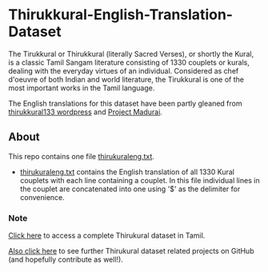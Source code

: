 # Thirukkural-English-Translation-Dataset
The Tirukkural or Thirukkural (literally Sacred Verses), or shortly the Kural, is a classic Tamil Sangam literature consisting of 1330 couplets or kurals, dealing with the everyday virtues of an individual. Considered as chef d'oeuvre of both Indian and world literature, the Tirukkural is one of the most important works in the Tamil language.

The English translations for this dataset have been partly gleaned from [thirukkural133 wordpress](https://thirukkural133.wordpress.com/contents/) and [Project Madurai](https://www.projectmadurai.org/pm_etexts/pdf/pm0153.pdf).

## About
This repo contains one file [thirukuraleng.txt](https://github.com/jjasim/Thirukkural-English-Translation-Dataset/blob/main/thirukuraleng.txt).

* [thirukuraleng.txt](https://github.com/jjasim/Thirukkural-English-Translation-Dataset/blob/main/thirukuraleng.txt) contains the English translation of all 1330 Kural couplets with each line containing a couplet. In this file individual lines in the couplet are concatenated into one using '$' as the delimiter for convenience.

### Note 
[Click here](https://github.com/SudarAbisheck/thirukkural-dataset) to access a complete Thirukural dataset in Tamil.

[Also click here](https://github.com/tk120404/thirukkural) to see further Thirukural dataset related projects on GitHub (and hopefully contribute as well!). 
